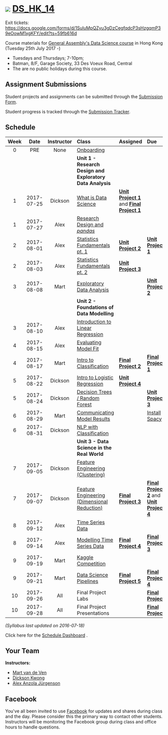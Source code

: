 # ![](https://ga-dash.s3.amazonaws.com/production/assets/logo-9f88ae6c9c3871690e33280fcf557f33.png) [DS_HK_14](https://github.com/ga-students/DS_HK_14)

Exit tickets: https://docs.google.com/forms/d/1SuluMpQZyu3gDzCegfqdcP3sHzgqmP39eOowM1xgKFY/edit?ts=59fb616d


Course materials for [General Assembly's Data Science course](https://generalassemb.ly/education/data-science/hong-kong) in Hong Kong (Tuesday 25th July 2017 -)

* Tuesdays and Thursdays; 7-10pm;
* Batman, 8/F, Garage Society, 33 Des Voeux Road, Central
* The are no public holidays during this course.

## Assignment Submissions

Student projects and assignments can be submitted through the [Submission Form](https://goo.gl/forms/3k6YWyd65bpOsY2X2).

Student progress is tracked through the [Submission Tracker](https://public.tableau.com/views/GA-DS_HK_14-HWSubmission/SubmissionSummary?:embed=y&:display_count=yes&publish=yes).

## Schedule

| Week | Date | Instructor | Class | Assigned | Due |
|:---:|:---:|:---:|:---|:---|:---|
| 0 | PRE | None | [Onboarding](https://docs.google.com/document/d/1N-zVkcYfUiWuTLCqOwNihyx9ysI8JCxfe4Vh419zzGM/) | | |
| | | | **Unit 1 - Research Design and Exploratory Data Analysis** | | |
| 1 | 2017-07-25 | Dickson | [What is Data Science](./lessons/lesson-01) |**[Unit Project 1](./projects/unit-projects/project-1)** and **[Final Project 1](./projects/final-projects/01-lightning-talk)**| |
| 1 | 2017-07-27 | Alex | [Research Design and _pandas_](./lessons/lesson-02) | | |
| 2 | 2017-08-01 | Alex | [Statistics Fundamentals pt. 1](./lessons/lesson-03) | **[Unit Project 2](./projects/unit-projects/project-2)** | **[Unit Project 1](./projects/unit-projects/project-1)** |
| 2 | 2017-08-03 | Alex | [Statistics Fundamentals pt. 2](./lessons/lesson-04) | **[Unit Project 3](./projects/unit-projects/project-3)** | |
| 3 | 2017-08-08 | Mart | [Exploratory Data Analysis](./lessons/lesson-05) | | **[Unit Project 2](./projects/unit-projects/project-2)** |
| | | | **Unit 2 - Foundations of Data Modelling** | | |
| 3 | 2017-08-10 | Alex | [Introduction to Linear Regression](./lessons/lesson-06) | | |
| 4 | 2017-08-15 | Alex | [Evaluating Model Fit](./lessons/lesson-07) | | |
| 4 | 2017-08-17 | Mart | [Intro to Classification](./lessons/lesson-08) | **[Final Project 2](./projects/final-projects/02-experiment-writeup)** | **[Final Project 1](./projects/final-projects/01-lightning-talk)** |
| 5 | 2017-08-22 | Dickson | [Intro to Logistic Regression](./lessons/lesson-09) | **[Unit Project 4](./project./projects/unit-projects/project-4)** | |
| 5 | 2017-08-24 | Dickson | [Decision Trees / Random Forest](./lessons/lesson-10) | |**[Unit Project 3](./projects/unit-projects/project-3)**|
| 6 | 2017-08-29 | Mart | [Communicating Model Results](./lessons/lesson-11) | | [Install Spacy](https://spacy.io/docs/usage/) |
| 6 | 2017-08-31 | Dickson | [NLP with Classification](./lessons/lesson-12) | | |
| | | | **Unit 3 - Data Science in the Real World** | | |
| 7 | 2017-09-05 | Dickson | [Feature Engineering (Clustering)](./lessons/lesson-13) | | |
| 7 | 2017-09-07 | Dickson | [Feature Engineering (Dimensional Reduction)](./lessons/lesson-14) | **[Final Project 3](./projects/final-projects/03-exploratory-analysis)** | **[Final Project 2](./projects/final-projects/02-experiment-writeup)** and **[Unit Project 4](./projects/unit-projects/project-4)** |
| 8 | 2017-09-12 | Alex | [Time Series Data](./lessons/lesson-15) | | |
| 8 | 2017-09-14 | Alex | [Modelling Time Series Data](./lessons/lesson-16) | **[Final Project 4](./projects/final-projects/04-notebook-rough-draft)** | **[Final Project 3](./projects/final-projects/03-exploratory-analysis)** |
| 9 | 2017-09-19 | Mart | [Kaggle Competition](./lessons/lesson-17) | | |
| 9 | 2017-09-21 | Mart | [Data Science Pipelines](./lessons/lesson-18) | **[Final Project 5](./projects/final-projects/05-presentation)** | **[Final Project 4](./projects/final-projects/04-notebook-rough-draft)** |
| 10 | 2017-09-26 | All | Final Project Labs | | **[Final Project](./projects/final-projects/05-presentation)** |
| 10 | 2017-09-28 | All | Final Project Presentations | | **[Final Project](./projects/final-projects/05-presentation)** |

*(Syllabus last updated on 2016-07-18)*

Click here for the [Schedule Dashboard](https://public.tableau.com/views/GA-DS_HK_14-Schedule/Schedule_Dashboard?:embed=y&:display_count=no&:toolbar=no)
.

## Your Team

**Instructors:**

+ [Mart van de Ven](mailto:m@droste.hk)
+ [Dickson Kwong](mailto:dickson@droste.hk)
+ [Alex Anzola Jürgenson](mailto:alex@droste.hk)

## Facebook

You've all been invited to use [Facebook](https://www.facebook.com/groups/1513670858707270/) for updates and shares during class and the day.  Please consider this the primary way to contact other students. Instructors will be monitoring the Facebook group during class and office hours to handle questions.
